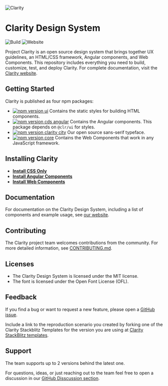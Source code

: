 ![Clarity](logo.png)

# Clarity Design System

![Build](https://github.com/vmware/clarity/workflows/Build/badge.svg)
![Website](https://github.com/vmware/clarity/workflows/Website/badge.svg)

Project Clarity is an open source design system that brings together UX
guidelines, an HTML/CSS framework, Angular components, and Web Components. This
repository includes everything you need to build, customize, test, and deploy
Clarity. For complete documentation, visit the [Clarity website](https://clarity.design).

## Getting Started

Clarity is published as four npm packages:

- [![npm version ui](https://img.shields.io/npm/v/@clr/ui/latest?label=%40clr%2Fui&style=flat-square)](https://www.npmjs.com/package/@clr/ui) Contains the static
  styles for building HTML components.
- [![npm version cds angular](https://img.shields.io/npm/v/@cds/angular/latest?label=%40cds%2Fangular&style=flat-square)](https://www.npmjs.com/package/@cds/angular) Contains the
  Angular components. This package depends on `@clr/ui` for styles.
- [![npm version clarity city](https://img.shields.io/npm/v/@cds/city/latest?label=%40cds%2Fcity&style=flat-square)](https://www.npmjs.com/package/@cds/city) Our open source sans-serif typeface.
- [![npm version core](https://img.shields.io/npm/v/@cds/core/latest?label=%40cds%2Fcore&style=flat-square)](https://www.npmjs.com/package/@cds/core) Contains the Web
  Components that work in any JavaScript framework.

## Installing Clarity

- **[Install CSS Only](/docs/INSTALLATION.md#installing-clarity-ui)**
- **[Install Angular Components](/docs/INSTALLATION.md#installing-clarity-angular)**
- **[Install Web Components](/docs/INSTALLATION.md#installing-clarity-web-components)**

## Documentation

For documentation on the Clarity Design System, including a list of components
and example usage, see [our website](https://clarity.design).

## Contributing

The Clarity project team welcomes contributions from the community. For more
detailed information, see [CONTRIBUTING.md](CONTRIBUTING.md).

## Licenses

- The Clarity Design System is licensed under the MIT license.
- The font is licensed under the Open Font License (OFL).

## Feedback

If you find a bug or want to request a new feature, please open a [GitHub issue](https://github.com/vmware/clarity/issues).

Include a link to the reproduction scenario you created by forking one of the
Clarity Stackblitz Templates for the version you are using at
[Clarity StackBlitz templates](https://stackblitz.com/@clr-team/).

## Support

The team supports up to 2 versions behind the latest one.

For questions, ideas, or just reaching out to the team feel free to open a discussion in our [GitHub Disscussion section](https://github.com/vmware/clarity/discussions).
